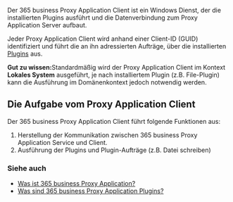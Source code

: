 Der 365 business Proxy Application Client ist ein Windows Dienst, der die installierten Plugins ausführt und die Datenverbindung zum Proxy Application Server aufbaut.

Jeder Proxy Application Client wird anhand einer Client-ID (GUID) identifiziert und führt die an ihn adressierten Aufträge, über die installierten [Plugins](../plugins/) aus.

<div class="alert alert-notice">
    <i class="fa-solid fa-notes"></i> <strong>Gut zu wissen:</strong>Standardmäßig wird der Proxy Application Client im Kontext <strong>Lokales System</strong> ausgeführt, je nach installiertem Plugin (z.B. File-Plugin) kann die Ausführung im Domänenkontext jedoch notwendig werden.
</div>

## Die Aufgabe vom Proxy Application Client

Der 365 business Proxy Application Client führt folgende Funktionen aus:

1. Herstellung der Kommunikation zwischen 365 business Proxy Application Service und Client.
2. Ausführung der Plugins und Plugin-Aufträge (z.B. Datei schreiben)

### Siehe auch

- [Was ist 365 business Proxy Application?](../proxy-application-whatis/)
- [Was sind 365 business Proxy Application Plugins?](../plugins/)
